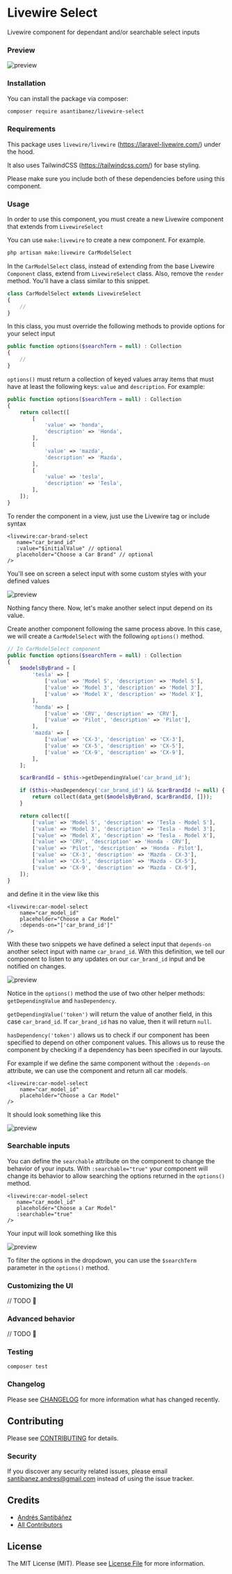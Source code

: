 # Livewire Select

Livewire component for dependant and/or searchable select inputs

### Preview

![preview](https://github.com/asantibanez/livewire-select/raw/master/preview.gif) 

### Installation

You can install the package via composer:

```bash
composer require asantibanez/livewire-select
```

### Requirements

This package uses `livewire/livewire` (https://laravel-livewire.com/) under the hood.

It also uses TailwindCSS (https://tailwindcss.com/) for base styling. 

Please make sure you include both of these dependencies before using this component. 

### Usage

In order to use this component, you must create a new Livewire component that extends from 
`LivewireSelect`

You can use `make:livewire` to create a new component. For example.
``` bash
php artisan make:livewire CarModelSelect
```

In the `CarModelSelect` class, instead of extending from the base Livewire `Component` class, 
extend from `LivewireSelect` class. Also, remove the `render` method. 
You'll have a class similar to this snippet.
 
``` php
class CarModelSelect extends LivewireSelect
{
    //
}
```

In this class, you must override the following methods to provide options for your select input
```php
public function options($searchTerm = null) : Collection 
{
    //
}
```

`options()` must return a collection of keyed values array items that must have at least the following 
keys: `value` and `description`. For example:

```php
public function options($searchTerm = null) : Collection 
{
    return collect([
        [
            'value' => 'honda',
            'description' => 'Honda',
        ],
        [
            'value' => 'mazda',
            'description' => 'Mazda',
        ],
        [
            'value' => 'tesla',
            'description' => 'Tesla',
        ],       
    ]);
}
```

To render the component in a view, just use the Livewire tag or include syntax
 
 ```blade
 <livewire:car-brand-select
    name="car_brand_id"
    :value="$initialValue" // optional
    placeholder="Choose a Car Brand" // optional
 />
 ```

You'll see on screen a select input with some custom styles with your defined values

![preview](https://github.com/asantibanez/livewire-select/raw/master/basic.gif)

Nothing fancy there. Now, let's make another select input depend on its value.

Create another component following the same process above. In this case, we will create 
a `CarModelSelect` with the following `options()` method.

```php
// In CarModelSelect component
public function options($searchTerm = null) : Collection 
{
    $modelsByBrand = [
        'tesla' => [
            ['value' => 'Model S', 'description' => 'Model S'],
            ['value' => 'Model 3', 'description' => 'Model 3'],
            ['value' => 'Model X', 'description' => 'Model X'],
        ],
        'honda' => [
            ['value' => 'CRV', 'description' => 'CRV'],
            ['value' => 'Pilot', 'description' => 'Pilot'],
        ],
        'mazda' => [
            ['value' => 'CX-3', 'description' => 'CX-3'],
            ['value' => 'CX-5', 'description' => 'CX-5'],
            ['value' => 'CX-9', 'description' => 'CX-9'],
        ],
    ];

    $carBrandId = $this->getDependingValue('car_brand_id');

    if ($this->hasDependency('car_brand_id') && $carBrandId != null) {
        return collect(data_get($modelsByBrand, $carBrandId, []));
    }

    return collect([
        ['value' => 'Model S', 'description' => 'Tesla - Model S'],
        ['value' => 'Model 3', 'description' => 'Tesla - Model 3'],
        ['value' => 'Model X', 'description' => 'Tesla - Model X'],
        ['value' => 'CRV', 'description' => 'Honda - CRV'],
        ['value' => 'Pilot', 'description' => 'Honda - Pilot'],
        ['value' => 'CX-3', 'description' => 'Mazda - CX-3'],
        ['value' => 'CX-5', 'description' => 'Mazda - CX-5'],
        ['value' => 'CX-9', 'description' => 'Mazda - CX-9'],
    ]);
} 
```

and define it in the view like this

```blade
<livewire:car-model-select
    name="car_model_id"
    placeholder="Choose a Car Model"
    :depends-on="['car_brand_id']"
/>
```

With these two snippets we have defined a select input that `depends-on` another
select input with name `car_brand_id`. With this definition, we tell our component
to listen to any updates on our `car_brand_id` input and be notified on changes.

![preview](https://github.com/asantibanez/livewire-select/raw/master/dependant.gif)

Notice in the `options()` method the use of two other helper methods: 
`getDependingValue` and `hasDependency`. 

`getDependingValue('token')` will return the value of another field, in this case 
`car_brand_id`. If `car_brand_id` has no value, then it will return `null`.

`hasDependency('token')` allows us to check if our component has been specified
to depend on other component values. This allows us to reuse the component by checking
if a dependency has been specified in our layouts. 

For example if we define the same component without the `:depends-on` attribute,
we can use the component and return all car models.

```blade
<livewire:car-model-select
    name="car_model_id"
    placeholder="Choose a Car Model"
/>
```

It should look something like this

![preview](https://github.com/asantibanez/livewire-select/raw/master/no-dependency.gif)

### Searchable inputs

You can define the `searchable` attribute on the component to change the behavior of your
inputs. With `:searchable="true"` your component will change its behavior to allow searching
the options returned in the `options()` method.

 ```blade
<livewire:car-model-select
    name="car_model_id"
    placeholder="Choose a Car Model"
    :searchable="true"
/>
```

Your input will look something like this

![preview](https://github.com/asantibanez/livewire-select/raw/master/searchable.gif)

To filter the options in the dropdown, you can use the `$searchTerm` parameter in the 
`options()` method.

### Customizing the UI

// TODO 😬

### Advanced behavior

// TODO 😬

### Testing

``` bash
composer test
```

### Changelog

Please see [CHANGELOG](CHANGELOG.md) for more information what has changed recently.

## Contributing

Please see [CONTRIBUTING](CONTRIBUTING.md) for details.

### Security

If you discover any security related issues, please email santibanez.andres@gmail.com instead of using the issue tracker.

## Credits

- [Andrés Santibáñez](https://github.com/asantibanez)
- [All Contributors](../../contributors)

## License

The MIT License (MIT). Please see [License File](LICENSE.md) for more information.
